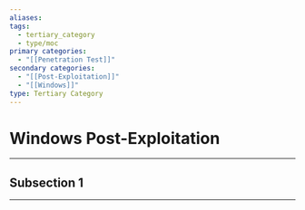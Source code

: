 ```yaml
---
aliases:
tags:
  - tertiary_category
  - type/moc
primary categories:
  - "[[Penetration Test]]"
secondary categories:
  - "[[Post-Exploitation]]"
  - "[[Windows]]"
type: Tertiary Category
---
```

# Windows Post-Exploitation

***

## Subsection 1



***
